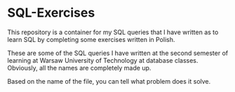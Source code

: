 # SQL-Exercises
This repository is a container for my SQL queries that I have written as to learn SQL by completing some exercises written in Polish.

These are some of the SQL queries I have written at the second semester of learning at Warsaw University of Technology at database classes. Obviously, all the names are completely made up.

Based on the name of the file, you can tell what problem does it solve.
